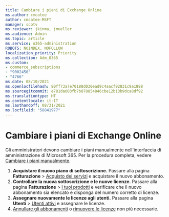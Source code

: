 ```yaml
---
title: Cambiare i piani di Exchange Online
ms.author: cmcatee
author: cmcatee-MSFT
manager: scotv
ms.reviewer: jkinma, jmueller
ms.audience: Admin
ms.topic: article
ms.service: o365-administration
ROBOTS: NOINDEX, NOFOLLOW
localization_priority: Priority
ms.collection: Adm_O365
ms.custom:
- commerce_subscriptions
- "9002450"
- "4766"
ms.date: 08/10/2021
ms.openlocfilehash: 80ff73a7e70188d030ead9c4aacf92831c9a1888
ms.sourcegitcommit: e781da003fb7b878854846cbe12b13b9dca8df92
ms.translationtype: HT
ms.contentlocale: it-IT
ms.lasthandoff: 08/31/2021
ms.locfileid: "58841977"
---
```

# <a name="change-exchange-online-plans"></a>Cambiare i piani di Exchange Online

Gli amministratori devono cambiare i piani manualmente nell'interfaccia di amministrazione di Microsoft 365. Per la procedura completa, vedere [Cambiare i piani manualmente](https://docs.microsoft.com/microsoft-365/commerce/subscriptions/change-plans-manually).

1. **Acquistare il nuovo piano di sottoscrizione.** Passare alla pagina **Fatturazione** > [Acquisto dei servizi](https://go.microsoft.com/fwlink/p/?linkid=868433) e acquistare il nuovo abbonamento.
2. **Controllare la nuova sottoscrizione e le nuove licenze.** Passare alla pagina **Fatturazione** > [I tuoi prodotti](https://go.microsoft.com/fwlink/p/?linkid=842054) e verificare che il nuovo abbonamento sia elencato e disponga del numero corretto di licenze.
3. **Assegnare nuovamente le licenze agli utenti.** Passare alla pagina **Utenti** > [Utenti attivi](https://go.microsoft.com/fwlink/p/?linkid=834822) e assegnare le licenze.
4. [Annullare gli abbonamenti](https://docs.microsoft.com/microsoft-365/commerce/subscriptions/cancel-your-subscription) o [rimuovere le licenze](https://docs.microsoft.com/microsoft-365/commerce/licenses/buy-licenses) non più necessarie.